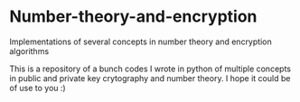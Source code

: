 # Number-theory-and-encryption
Implementations of several concepts in number theory and encryption algorithms

This is a repository of a bunch codes I wrote in python of multiple concepts in public and private key crytography and number theory.
I hope it could be of use to you :)
